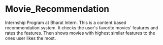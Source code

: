 # Movie_Recommendation
Internship Program at Bharat Intern.
This is a content based recommendation system. It checks the user's favorite movies' features and rates the features. Then shows movies with highest similar features to the ones user likes the most.
